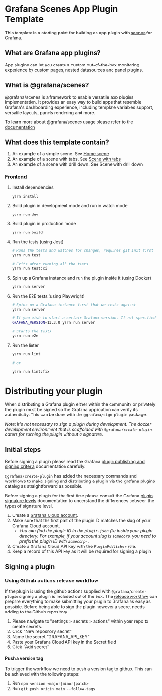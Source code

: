 # Grafana Scenes App Plugin Template

This template is a starting point for building an app plugin with [scenes](https://grafana.com/developers/scenes) for Grafana.

## What are Grafana app plugins?

App plugins can let you create a custom out-of-the-box monitoring experience by custom pages, nested datasources and panel plugins.

## What is @grafana/scenes?

[@grafana/scenes](https://github.com/grafana/scenes) is a framework to enable versatile app plugins implementation. It provides an easy way to build apps that resemble Grafana's dashboarding experience, including template variables support, versatile layouts, panels rendering and more.

To learn more about @grafana/scenes usage please refer to the [documentation](https://grafana.com/developers/scenes)

## What does this template contain?

1. An example of a simple scene. See [Home scene](./src/pages/Home/Home.tsx)
1. An example of a scene with tabs. See [Scene with tabs](./src/pages/WithTabs/WithTabs.tsx)
1. An example of a scene with drill down. See [Scene with drill down](./src/pages/WithDrilldown/WithDrilldown.tsx)

### Frontend

1. Install dependencies

   ```bash
   yarn install
   ```

2. Build plugin in development mode and run in watch mode

   ```bash
   yarn run dev
   ```

3. Build plugin in production mode

   ```bash
   yarn run build
   ```

4. Run the tests (using Jest)

   ```bash
   # Runs the tests and watches for changes, requires git init first
   yarn run test

   # Exits after running all the tests
   yarn run test:ci
   ```

5. Spin up a Grafana instance and run the plugin inside it (using Docker)

   ```bash
   yarn run server
   ```

6. Run the E2E tests (using Playwright)

   ```bash
   # Spins up a Grafana instance first that we tests against
   yarn run server

   # If you wish to start a certain Grafana version. If not specified will use latest by default
   GRAFANA_VERSION=11.3.0 yarn run server

   # Starts the tests
   yarn run e2e
   ```

7. Run the linter

   ```bash
   yarn run lint

   # or

   yarn run lint:fix
   ```

# Distributing your plugin

When distributing a Grafana plugin either within the community or privately the plugin must be signed so the Grafana application can verify its authenticity. This can be done with the `@grafana/sign-plugin` package.

_Note: It's not necessary to sign a plugin during development. The docker development environment that is scaffolded with `@grafana/create-plugin` caters for running the plugin without a signature._

## Initial steps

Before signing a plugin please read the Grafana [plugin publishing and signing criteria](https://grafana.com/legal/plugins/#plugin-publishing-and-signing-criteria) documentation carefully.

`@grafana/create-plugin` has added the necessary commands and workflows to make signing and distributing a plugin via the grafana plugins catalog as straightforward as possible.

Before signing a plugin for the first time please consult the Grafana [plugin signature levels](https://grafana.com/legal/plugins/#what-are-the-different-classifications-of-plugins) documentation to understand the differences between the types of signature level.

1. Create a [Grafana Cloud account](https://grafana.com/signup).
2. Make sure that the first part of the plugin ID matches the slug of your Grafana Cloud account.
   - _You can find the plugin ID in the `plugin.json` file inside your plugin directory. For example, if your account slug is `acmecorp`, you need to prefix the plugin ID with `acmecorp-`._
3. Create a Grafana Cloud API key with the `PluginPublisher` role.
4. Keep a record of this API key as it will be required for signing a plugin

## Signing a plugin

### Using Github actions release workflow

If the plugin is using the github actions supplied with `@grafana/create-plugin` signing a plugin is included out of the box. The [release workflow](./.github/workflows/release.yml) can prepare everything to make submitting your plugin to Grafana as easy as possible. Before being able to sign the plugin however a secret needs adding to the Github repository.

1. Please navigate to "settings > secrets > actions" within your repo to create secrets.
2. Click "New repository secret"
3. Name the secret "GRAFANA_API_KEY"
4. Paste your Grafana Cloud API key in the Secret field
5. Click "Add secret"

#### Push a version tag

To trigger the workflow we need to push a version tag to github. This can be achieved with the following steps:

1. Run `npm version <major|minor|patch>`
2. Run `git push origin main --follow-tags`
